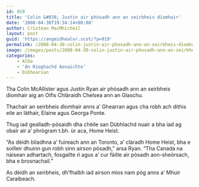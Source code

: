 ```yaml
---
id: 919
title: 'Colin &#038; Justin air phòsadh ann an seirbheis dìomhair'
date: '2008-04-30T19:34:14+00:00'
author: Crìstean MacMhìcheil
layout: post
guid: 'https://angeidhealur.scot/?p=919'
permalink: /2008-04-30-colin-justin-air-phosadh-ann-an-seirbheis-diomhair/
image: /images/posts/2008-04-30-colin-justin-air-phosadh-ann-an-seirbheis-diomhair.webp
categories:
    - Alba
    - 'An Rìoghachd Aonaichte'
    - Dibhearsan
---
```


Tha Colin McAllister agus Justin Ryan air phòsadh ann an seirbheis dìomhair aig an Oifis Chlàraidh Chelsea ann an Glaschu.

Thachair an seirbheis dìomhair anns a’ Ghearran agus cha robh ach dithis eile an làthair, Elaine agus Georga Ponte.

Thug iad gealladh-pòsaidh dha chèile san Dùbhlachd nuair a bha iad ag obair air a’ phrògram t.bh. ùr aca, Home Heist.

“As dèidh bliadhna a’ fuireach ann an Toronto, a’ clàradh Home Heist, bha e soilleir dhuinn gun robh sinn airson pòsadh,” arsa Ryan. “Tha Canada na nàisean adhartach, fosgailte ri agus a’ cur fàilte air pòsadh aon-sheòrsach, bha e brosnachail.”

As dèidh an seirbheis, dh’fhalbh iad airson mìos nam pòg anns a’ Mhuir Caraibeach.
